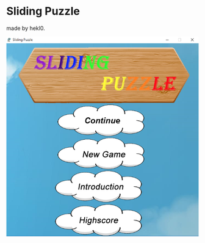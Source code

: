 # Sliding Puzzle
made by hekl0.

![alt text](https://github.com/hekl0/Sliding-Puzzle/blob/master/Picture/preview.png)
